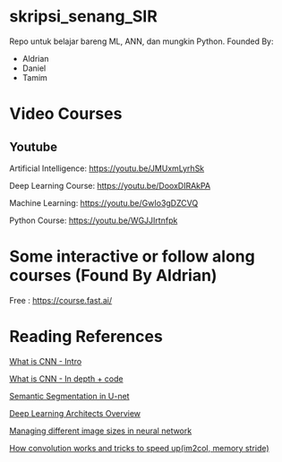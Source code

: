 # skripsi_senang_SIR
Repo untuk belajar bareng ML, ANN, dan mungkin Python. Founded By:
- Aldrian
- Daniel
- Tamim
# Video Courses
## Youtube
Artificial Intelligence:
https://youtu.be/JMUxmLyrhSk

Deep Learning Course:
https://youtu.be/DooxDIRAkPA

Machine Learning:
https://youtu.be/GwIo3gDZCVQ

Python Course:
https://youtu.be/WGJJIrtnfpk

# Some interactive or follow along courses (Found By Aldrian)
Free :
https://course.fast.ai/


# Reading References

[What is CNN - Intro](https://medium.com/@RaghavPrabhu/understanding-of-convolutional-neural-network-cnn-deep-learning-99760835f148)

[What is CNN - In depth + code](https://towardsdatascience.com/convolutional-neural-networks-from-the-ground-up-c67bb41454e1)

[Semantic Segmentation in U-net](https://towardsdatascience.com/understanding-semantic-segmentation-with-unet-6be4f42d4b47)

[Deep Learning Architects Overview](https://towardsdatascience.com/deep-learning-based-super-resolution-without-using-a-gan-11c9bb5b6cd5)

[Managing different image sizes in neural network](https://medium.com/neuronio/how-to-deal-with-image-resizing-in-deep-learning-e5177fad7d89)

[How convolution works and tricks to speed up(im2col, memory stride)](https://towardsdatascience.com/how-are-convolutions-actually-performed-under-the-hood-226523ce7fbf)
